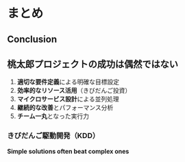 # まとめ

## Conclusion

## 桃太郎プロジェクトの成功は偶然ではない

1. **適切な要件定義**による明確な目標設定
2. **効率的なリソース活用**（きびだんご投資）
3. **マイクロサービス設計**による並列処理
4. **継続的な改善**とパフォーマンス分析
5. **チーム一丸**となった実行力

### きびだんご駆動開発（KDD）
**Simple solutions often beat complex ones**